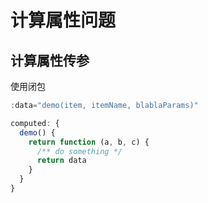 # 计算属性问题

## 计算属性传参

使用闭包

```js
:data="demo(item, itemName, blablaParams)"

computed: {
  demo() {
    return function (a, b, c) {
      /** do something */
      return data
    }
  }
}
```
